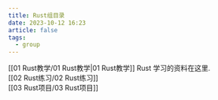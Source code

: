 ```yaml
---
title: Rust组目录
date: 2023-10-12 16:23
article: false
tags:
  - group
---
```

[[01 Rust教学/01 Rust教学|01 Rust教学]] Rust 学习的资料在这里.  
[[02 Rust练习/02 Rust练习]]  
[[03 Rust项目/03 Rust项目]]